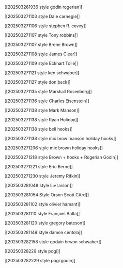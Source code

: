 
[[202503261936 style godin rogerian]]

[[202503271103 style Dale carnegie]]

[[202503271106 style stephen R. covey]]

[[202503271107 style Tony robbins]]

[[202503271107 style Brene Brown]]

[[202503271108 style James Clear]]

[[202503271109 style Eckhart Tolle]]

[[202503271121 style ken schwaber]]

[[202503271127 style don beck]]

[[202503271135 style Marshall Rosenberg]]

[[202503271136 style Charles Eisenstein]]

[[202503271138 style Mark Manson]]

[[202503271138 style Ryan Holiday]]

[[202503271138 style bell hooks]]

[[202503271138 style mix brow manson holiday hooks]]

[[202503271206 style mix brown holiday hooks]]

[[202503271218 style Brown + hooks + Rogerian Godin]]

[[202503271221 style Eric Berne]]

[[202503271230 style Jeremy Rifkin]]

[[202503281048 style Liv larson]]

[[202503281054 Style Orson Scott CArd]]

[[202503281102 style olivier hamant]]

[[202503281110 style François Balta]]

[[202503281120 style gregory bateson]]

[[202503281149 style damon centola]]

[[202503282158 style godain brwon schwaber]]

[[20250328226 style pogi]]

[[202503282229 style pogi godin]]






